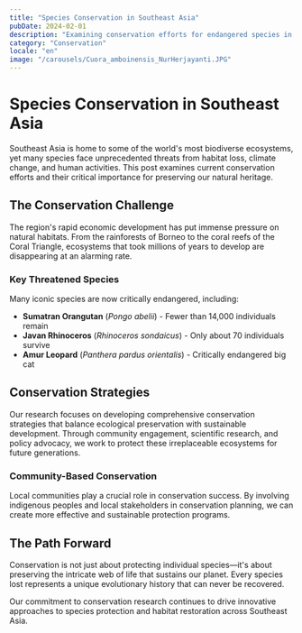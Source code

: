 ```yaml
---
title: "Species Conservation in Southeast Asia"
pubDate: 2024-02-01
description: "Examining conservation efforts for endangered species in Southeast Asian ecosystems."
category: "Conservation"
locale: "en"
image: "/carousels/Cuora_amboinensis_NurHerjayanti.JPG"
---
```


# Species Conservation in Southeast Asia

Southeast Asia is home to some of the world's most biodiverse ecosystems, yet many species face unprecedented threats from habitat loss, climate change, and human activities. This post examines current conservation efforts and their critical importance for preserving our natural heritage.

## The Conservation Challenge

The region's rapid economic development has put immense pressure on natural habitats. From the rainforests of Borneo to the coral reefs of the Coral Triangle, ecosystems that took millions of years to develop are disappearing at an alarming rate.

### Key Threatened Species

Many iconic species are now critically endangered, including:

- **Sumatran Orangutan** (*Pongo abelii*) - Fewer than 14,000 individuals remain
- **Javan Rhinoceros** (*Rhinoceros sondaicus*) - Only about 70 individuals survive
- **Amur Leopard** (*Panthera pardus orientalis*) - Critically endangered big cat

## Conservation Strategies

Our research focuses on developing comprehensive conservation strategies that balance ecological preservation with sustainable development. Through community engagement, scientific research, and policy advocacy, we work to protect these irreplaceable ecosystems for future generations.

### Community-Based Conservation

Local communities play a crucial role in conservation success. By involving indigenous peoples and local stakeholders in conservation planning, we can create more effective and sustainable protection programs.

## The Path Forward

Conservation is not just about protecting individual species—it's about preserving the intricate web of life that sustains our planet. Every species lost represents a unique evolutionary history that can never be recovered.

Our commitment to conservation research continues to drive innovative approaches to species protection and habitat restoration across Southeast Asia.
